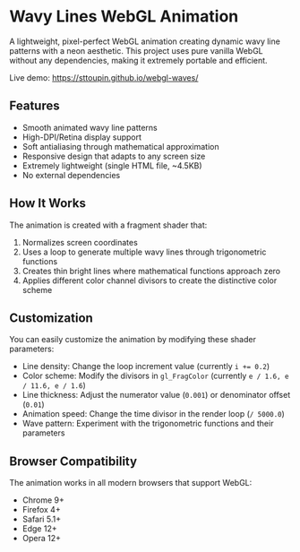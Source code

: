 # Wavy Lines WebGL Animation

A lightweight, pixel-perfect WebGL animation creating dynamic wavy line patterns with a neon aesthetic. This project uses pure vanilla WebGL without any dependencies, making it extremely portable and efficient.

Live demo: https://sttoupin.github.io/webgl-waves/

## Features

- Smooth animated wavy line patterns
- High-DPI/Retina display support
- Soft antialiasing through mathematical approximation
- Responsive design that adapts to any screen size
- Extremely lightweight (single HTML file, ~4.5KB)
- No external dependencies

## How It Works

The animation is created with a fragment shader that:

1. Normalizes screen coordinates
2. Uses a loop to generate multiple wavy lines through trigonometric functions
3. Creates thin bright lines where mathematical functions approach zero
4. Applies different color channel divisors to create the distinctive color scheme

## Customization

You can easily customize the animation by modifying these shader parameters:

- Line density: Change the loop increment value (currently `i += 0.2`)
- Color scheme: Modify the divisors in `gl_FragColor` (currently `e / 1.6, e / 11.6, e / 1.6`)
- Line thickness: Adjust the numerator value (`0.001`) or denominator offset (`0.01`)
- Animation speed: Change the time divisor in the render loop (`/ 5000.0`)
- Wave pattern: Experiment with the trigonometric functions and their parameters

## Browser Compatibility

The animation works in all modern browsers that support WebGL:
- Chrome 9+
- Firefox 4+
- Safari 5.1+
- Edge 12+
- Opera 12+
